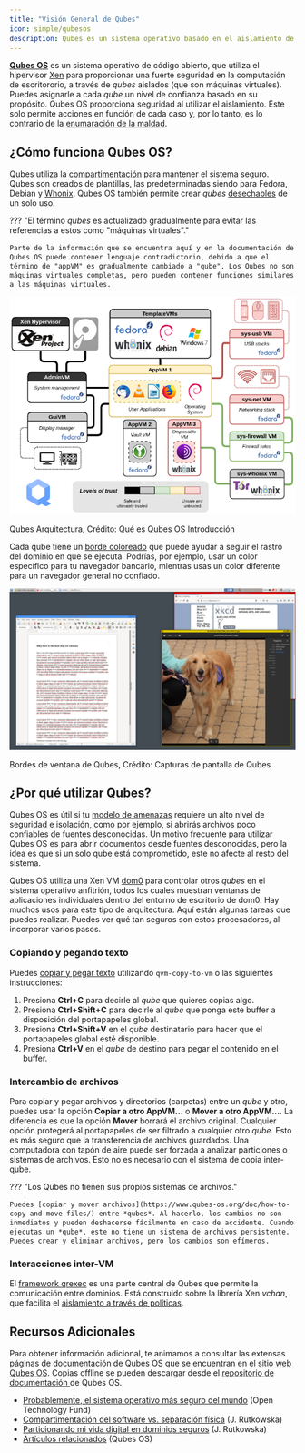 ```yaml
---
title: "Visión General de Qubes"
icon: simple/qubesos
description: Qubes es un sistema operativo basado en el aislamiento de aplicaciones en *qubes* (formalmente, máquinas virtuales) para una mayor seguridad.
---
```


[**Qubes OS**](../desktop.md#qubes-os) es un sistema operativo de código abierto, que utiliza el hipervisor [Xen](https://en.wikipedia.org/wiki/Xen) para proporcionar una fuerte seguridad en la computación de escritororio, a través de *qubes* aislados (que son máquinas virtuales). Puedes asignarle a cada *qube* un nivel de confianza basado en su propósito. Qubes OS proporciona seguridad al utilizar el aislamiento. Este solo permite acciones en función de cada caso y, por lo tanto, es lo contrario de la [enumaración de la maldad](https://www.ranum.com/security/computer_security/editorials/dumb/).

## ¿Cómo funciona Qubes OS?

Qubes utiliza la [compartimentación](https://www.qubes-os.org/intro/) para mantener el sistema seguro. Qubes son creados de plantillas, las predeterminadas siendo para Fedora, Debian y [Whonix](../desktop.md#whonix). Qubes OS también permite crear *qubes* [desechables](https://www.qubes-os.org/doc/how-to-use-disposables/) de un solo uso.

??? "El término *qubes* es actualizado gradualmente para evitar las referencias a estos como "máquinas virtuales"."

    Parte de la información que se encuentra aquí y en la documentación de Qubes OS puede contener lenguaje contradictorio, debido a que el término de "appVM" es gradualmente cambiado a "qube". Los Qubes no son máquinas virtuales completas, pero pueden contener funciones similares a las máquinas virtuales.

![Arquitectura Qubes](../assets/img/qubes/qubes-trust-level-architecture.png)
<figcaption>Qubes Arquitectura, Crédito: Qué es Qubes OS Introducción</figcaption>

Cada qube tiene un [borde coloreado](https://www.qubes-os.org/screenshots/) que puede ayudar a seguir el rastro del dominio en que se ejecuta. Podrías, por ejemplo, usar un color específico para tu navegador bancario, mientras usas un color diferente para un navegador general no confiado.

![Borde coloreado](../assets/img/qubes/r4.0-xfce-three-domains-at-work.png)
<figcaption>Bordes de ventana de Qubes, Crédito: Capturas de pantalla de Qubes</figcaption>

## ¿Por qué utilizar Qubes?

Qubes OS es útil si tu [modelo de amenazas](../basics/threat-modeling.md) requiere un alto nivel de seguridad e isolación, como por ejemplo, si abrirás archivos poco confiables de fuentes desconocidas. Un motivo frecuente para utilizar Qubes OS es para abrir documentos desde fuentes desconocidas, pero la idea es que si un solo qube está comprometido, este no afecte al resto del sistema.

Qubes OS utiliza una Xen VM [dom0](https://wiki.xenproject.org/wiki/Dom0) para controlar otros *qubes* en el sistema operativo anfitrión, todos los cuales muestran ventanas de aplicaciones individuales dentro del entorno de escritorio de dom0. Hay muchos usos para este tipo de arquitectura. Aquí están algunas tareas que puedes realizar. Puedes ver qué tan seguros son estos procesadores, al incorporar varios pasos.

### Copiando y pegando texto

Puedes [copiar y pegar texto](https://www.qubes-os.org/doc/how-to-copy-and-paste-text/) utilizando `qvm-copy-to-vm` o las siguientes instrucciones:

1. Presiona **Ctrl+C** para decirle al *qube* que quieres copias algo.
2. Presiona **Ctrl+Shift+C** para decirle al *qube* que ponga este buffer a disposición del portapapeles global.
3. Presiona **Ctrl+Shift+V** en el *qube* destinatario para hacer que el portapapeles global esté disponible.
4. Presiona **Ctrl+V** en el *qube* de destino para pegar el contenido en el buffer.

### Intercambio de archivos

Para copiar y pegar archivos y directorios (carpetas) entre un *qube* y otro, puedes usar la opción **Copiar a otro AppVM...** o **Mover a otro AppVM...**. La diferencia es que la opción **Mover** borrará el archivo original. Cualquier opción protegerá al portapapeles de ser filtrado a cualquier otro *qube*. Esto es más seguro que la transferencia de archivos guardados. Una computadora con tapón de aire puede ser forzada a analizar particiones o sistemas de archivos. Esto no es necesario con el sistema de copia inter-qube.

??? "Los Qubes no tienen sus propios sistemas de archivos."

    Puedes [copiar y mover archivos](https://www.qubes-os.org/doc/how-to-copy-and-move-files/) entre *qubes*. Al hacerlo, los cambios no son inmediatos y pueden deshacerse fácilmente en caso de accidente. Cuando ejecutas un *qube*, este no tiene un sistema de archivos persistente. Puedes crear y eliminar archivos, pero los cambios son efímeros.

### Interacciones inter-VM

El [framework qrexec](https://www.qubes-os.org/doc/qrexec/) es una parte central de Qubes que permite la comunicación entre dominios. Está construido sobre la librería Xen *vchan*, que facilita el [aislamiento a través de políticas](https://www.qubes-os.org/news/2020/06/22/new-qrexec-policy-system/).

## Recursos Adicionales

Para obtener información adicional, te animamos a consultar las extensas páginas de documentación de Qubes OS que se encuentran en el [sitio web Qubes OS](https://www.qubes-os.org/doc/). Copias offline se pueden descargar desde el [repositorio de documentación ](https://github.com/QubesOS/qubes-doc)de Qubes OS.

- [Probablemente, el sistema operativo más seguro del mundo](https://www.opentech.fund/news/qubes-os-arguably-the-worlds-most-secure-operating-system-motherboard/) (Open Technology Fund)
- [Compartimentación del software vs. separación física](https://invisiblethingslab.com/resources/2014/Software_compartmentalization_vs_physical_separation.pdf) (J. Rutkowska)
- [Particionando mi vida digital en dominios seguros](https://blog.invisiblethings.org/2011/03/13/partitioning-my-digital-life-into.html) (J. Rutkowska)
- [Artículos relacionados](https://www.qubes-os.org/news/categories/#articles) (Qubes OS)

